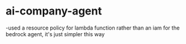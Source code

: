 # ai-company-agent


-used a resource policy for lambda function rather than an iam for the bedrock agent, it's just simpler this way
